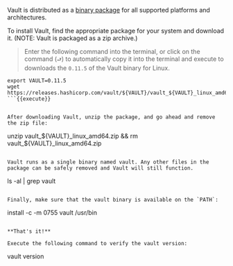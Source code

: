 Vault is distributed as a [binary package](https://www.vaultproject.io/downloads.html) for all supported platforms and architectures.

To install Vault, find the appropriate package for your system and download it. (NOTE: Vault is packaged as a zip archive.)  

> Enter the following command into the terminal, or click on the command (`⮐`) to automatically copy it into the terminal and execute to downloads the `0.11.5` of the Vault binary for Linux.

```
export VAULT=0.11.5
wget https://releases.hashicorp.com/vault/${VAULT}/vault_${VAULT}_linux_amd64.zip
```{{execute}}


After downloading Vault, unzip the package, and go ahead and remove the zip file:

```
unzip vault_${VAULT}_linux_amd64.zip && rm vault_${VAULT}_linux_amd64.zip
```{{execute}}

Vault runs as a single binary named vault. Any other files in the package can be safely removed and Vault will still function.

```
ls -al | grep vault
```{{execute}}

Finally, make sure that the vault binary is available on the `PATH`:

```
install -c -m 0755 vault /usr/bin
```{{execute}}

**That's it!**

Execute the following command to verify the vault version:

```
vault version
```{{execute}}
